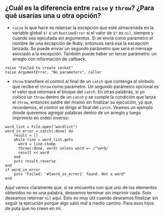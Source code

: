 ## ¿Cuál es la diferencia entre `raise` y `throw`? ¿Para qué usarías una u otra opción?


+ `raise` lo que hace es relanzar la excepción que esté almacenada en la variable
global `$!` o un `RuntimeError` si el valor de `$!` es `nil`, siempre y cuando sea
ejecutada sin argumentos.
Si se envía como parámetro el nombre de una excepción de Ruby, entonces será esa
la excepción lanzada. Se puede enviar un segundo parámetro que será el mensaje
asociado a la excepción. También puede haber un tercer parámetro: un arreglo con
información de callback.
```
raise "Failed to create socket"
raise ArgumentError, "No parameters", caller
```

+ `throw` transfiere el control al final de un `catch` que contenga el símbolo
que recibe el `throw` como parámetro. Un segundo parámetro opcional es el valor
que retornará el bloque del `catch`.
En otras palabras, si yo coloco un `throw` dentro de un `catch` y se cumple la
condición que lanza el `throw`, entonces saldré del mismo sin finalizar su ejecución,
ya que, recordemos, el control se dirige al final del `catch`.
Veamos un ejemplo donde queremos agregar palabras dentro de un arreglo y luego
imprimirlo en orden inverso:
```
word_list = File.open("wordlist")
word_in_error = catch(:done) do
    result = []
    while line = word_list.gets
      word = line.chomp
      throw(:done, word) unless word =~ /^\w+$/
      result << word
    end
    puts result.reverse
end
if word_in_error
    puts "Failed: '#{word_in_error}' found. Not a word"
end
```
Aquí vemos claramente que, si se encuentra con que uno de los elementos obtenidos no es
una palabra, deseamos terminar sin imprimir nada. Solo deseamos retornar `nil` aquí.
Esto es muy útil cuando deseamos finalizar sin seguir la ejecución porque algo salió mal a medio camino.
Para esos hijos de puta que no creen en mí.

